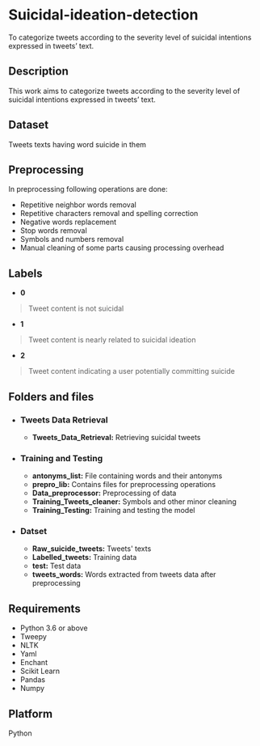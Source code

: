# Suicidal-ideation-detection
To categorize tweets according to the severity level of suicidal intentions expressed in tweets’ text.

## Description
This work aims to categorize tweets according to the severity level of suicidal intentions expressed in tweets’ text.

## Dataset
Tweets texts having word suicide in them
	
## Preprocessing
In preprocessing following operations are done:
- Repetitive neighbor words removal
- Repetitive characters removal and spelling correction
- Negative words replacement
- Stop words removal
- Symbols and numbers removal
- Manual cleaning of some parts causing processing overhead

## Labels
- **0**
> Tweet content is not suicidal
- **1**
> Tweet content is nearly related to suicidal ideation
- **2**
> Tweet content indicating a user potentially committing suicide

## Folders and files
  - ### Tweets Data Retrieval
       - **Tweets_Data_Retrieval:** Retrieving suicidal tweets  
  - ### Training and Testing
       - **antonyms_list:** File containing words and their antonyms
       - **prepro_lib:** Contains files for preprocessing operations
       - **Data_preprocessor:** Preprocessing of data
       - **Training_Tweets_cleaner:** Symbols and other minor cleaning
       - **Training_Testing:** Training and testing the model
  - ### Datset
       - **Raw_suicide_tweets:** Tweets' texts
       - **Labelled_tweets:** Training data
       - **test:** Test data
       - **tweets_words:** Words extracted from tweets data after preprocessing

## Requirements
- Python 3.6 or above
- Tweepy
- NLTK
- Yaml
- Enchant
- Scikit Learn
- Pandas
- Numpy

## Platform
Python

